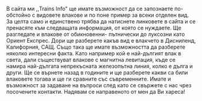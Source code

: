 В сайта ми ,,Trains Info" ще имате възможност да се запознаете по-обстойно с видовете влакове и по поне пример за всеки отделен вид. За целта само и единствено трябва да натиснете линковете в сайта и се пренасяте към следващата информация, от която се нуждаете. Ще разгледате и влакове от обикновенни- пътнически до луксозни като Ориент Експрес. Дори ще разберете какъв вид е влакчето в Дисниленд, Калифорния, САЩ.  Също така ще имате възможността да разберете няколко интересни факта. Като например кой е най-дългият влак в света, дали съществуват влакове с магнитна левитация, къде се намира най-дългата непрекъсната железопътна линия, колко е дълга и други. Ще се върнете назад в годините и ще разберете какви са били влаковете тогава и ще ги сравните със съвременните. Имате и възможност за задаване на въпроси след като се свържете с нас чрез посочените контакти. Надявам се направеното от мен да Ви хареса!
